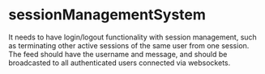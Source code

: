# sessionManagementSystem
It needs to have login/logout functionality with session management, such as terminating other active sessions of the same user from one session.
The feed should have the username and message, and should be broadcasted to all authenticated users connected via websockets. 
